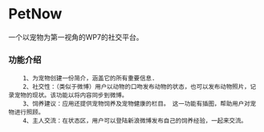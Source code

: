 ﻿PetNow
======

一个以宠物为第一视角的WP7的社交平台。

### 功能介绍
		1、为宠物创建一份简介，涵盖它的所有重要信息.
		2、社交性：（类似于微博）用户以动物的口吻发布动物的状态，也可以发布动物照片，记录宠物的现状。该功能以将内容同步到微博。
		3、饲养建议：应用还提供宠物饲养及宠物健康的栏目。　这一功能有插图，帮助用户对宠物进行照顾。
		4、主人交流：在状态区，用户可以登陆新浪微博发布自己的饲养经验，一起来交流。
